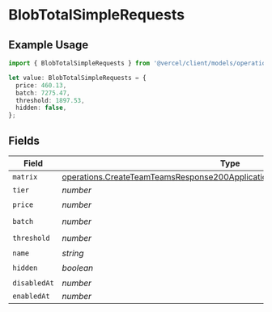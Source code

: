 # BlobTotalSimpleRequests

## Example Usage

```typescript
import { BlobTotalSimpleRequests } from '@vercel/client/models/operations';

let value: BlobTotalSimpleRequests = {
  price: 460.13,
  batch: 7275.47,
  threshold: 1897.53,
  hidden: false,
};
```

## Fields

| Field        | Type                                                                                                                                                                           | Required           | Description |
| ------------ | ------------------------------------------------------------------------------------------------------------------------------------------------------------------------------ | ------------------ | ----------- |
| `matrix`     | [operations.CreateTeamTeamsResponse200ApplicationJSONResponseBodyBillingMatrix](../../models/operations/createteamteamsresponse200applicationjsonresponsebodybillingmatrix.md) | :heavy_minus_sign: | N/A         |
| `tier`       | _number_                                                                                                                                                                       | :heavy_minus_sign: | N/A         |
| `price`      | _number_                                                                                                                                                                       | :heavy_check_mark: | N/A         |
| `batch`      | _number_                                                                                                                                                                       | :heavy_check_mark: | N/A         |
| `threshold`  | _number_                                                                                                                                                                       | :heavy_check_mark: | N/A         |
| `name`       | _string_                                                                                                                                                                       | :heavy_minus_sign: | N/A         |
| `hidden`     | _boolean_                                                                                                                                                                      | :heavy_check_mark: | N/A         |
| `disabledAt` | _number_                                                                                                                                                                       | :heavy_minus_sign: | N/A         |
| `enabledAt`  | _number_                                                                                                                                                                       | :heavy_minus_sign: | N/A         |
